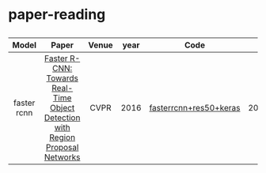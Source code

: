 # paper-reading
## 
| Model | Paper | Venue | year | Code | Time |
| :-----: | :-----: | :------: | :------: | :------: | :-----: |
| faster rcnn | [Faster R-CNN: Towards Real-Time Object Detection with Region Proposal Networks](https://arxiv.org/abs/1506.01497) | CVPR | 2016 | [fasterrcnn+res50+keras](https://github.com/bubbliiiing/faster-rcnn-keras/blob/master/predict.py) | 2024.10.18 |
